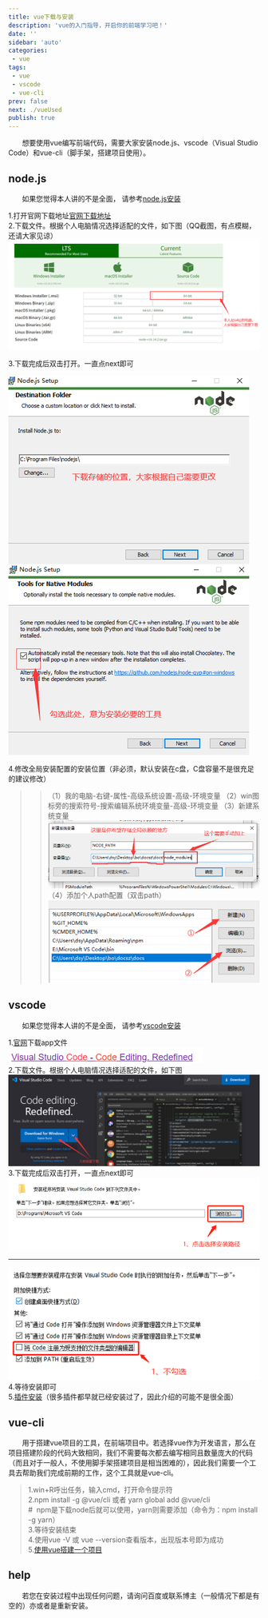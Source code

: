 ```yaml
---
title: vue下载与安装
description: 'vue的入门指导，开启你的前端学习吧！'
date: ''
sidebar: 'auto'
categories: 
 - vue
tags: 
 - vue
 - vscode
 - vue-cli
prev: false
next: ./vueUsed
publish: true
---
```


&nbsp;&nbsp;&nbsp;&nbsp;&nbsp;&nbsp;&nbsp;想要使用vue编写前端代码，需要大家安装node.js、vscode（Visual Studio Code）和vue-cli（脚手架，搭建项目使用）。

## node.js
&nbsp;&nbsp;&nbsp;&nbsp;&nbsp;&nbsp;&nbsp;如果您觉得本人讲的不是全面， 请参考[node.js安装](https://blog.csdn.net/m0_47759019/article/details/121874564)

1.打开官网下载地址[官网下载地址](https://nodejs.org/en/download/)  
2.下载文件。根据个人电脑情况选择适配的文件，如下图（QQ截图，有点模糊，还请大家见谅）  
![node.js官网下载页面](./imgs/nodeJs/codeDownload.png)

3.下载完成后双击打开。一直点next即可

![修改下载文件所在位置](./imgs/nodeJs/demo1.png)
![安装需要的工具](./imgs/nodeJs/demo2.png)

4.修改全局安装配置的安装位置（非必须，默认安装在c盘，C盘容量不是很充足的建议修改）
>>（1）我的电脑-右键-属性-高级系统设置-高级-环境变量
>>（2）win图标旁的搜索符号-搜索编辑系统环境变量-高级-环境变量
>>（3）新建系统变量
![新建系统变量](./imgs/nodeJs/demo3.png)
>>（4）添加个人path配置（双击path）
![添加个人path配置](./imgs/nodeJs/demo4.png)

## vscode
&nbsp;&nbsp;&nbsp;&nbsp;&nbsp;&nbsp;&nbsp;如果您觉得本人讲的不是全面， 请参考[vscode安装](https://blog.csdn.net/Passerby_Wang/article/details/122179913)

1.[官网](https://code.visualstudio.com/)下载app文件&nbsp;&nbsp;&nbsp;&nbsp;&nbsp;&nbsp;&nbsp;![官网](./imgs/vscode/demo5.png)  
2.下载文件。根据个人电脑情况选择适配的文件，如下图  
![下载app](./imgs/vscode/demo6.png)
3.下载完成后双击打开，一直点next即可  
![更改vscode安装位置](./imgs/vscode/demo7.png)
***
![取消默认文件打开方式](./imgs/vscode/demo8.png)  
4.等待安装即可  
5.[插件安装](plugInUnit.md)（很多插件都早就已经安装过了，因此介绍的可能不是很全面）

## vue-cli
&nbsp;&nbsp;&nbsp;&nbsp;&nbsp;&nbsp;&nbsp;用于搭建vue项目的工具，在前端项目中。若选择vue作为开发语言，那么在项目搭建阶段的代码大致相同，我们不需要每次都去编写相同且数量庞大的代码（而且对于一般人，不使用脚手架搭建项目是相当困难的），因此我们需要一个工具去帮助我们完成前期的工作，这个工具就是vue-cli。
>1.win+R呼出任务，输入cmd，打开命令提示符  
>2.npm install -g @vue/cli  或者 yarn global add @vue/cli  
>\#&nbsp;&nbsp;npm是下载node后就可以使用，yarn则需要添加（命令为：npm install -g yarn）  
>3.等待安装结束  
>4.使用vue -V 或 vue --version查看版本，出现版本号即为成功   
>5.[使用vue搭建一个项目](vuecli.md)    



## help
&nbsp;&nbsp;&nbsp;&nbsp;&nbsp;&nbsp;&nbsp;若您在安装过程中出现任何问题，请询问百度或联系博主（一般情况下都是有空的）亦或者是重新安装。



    
